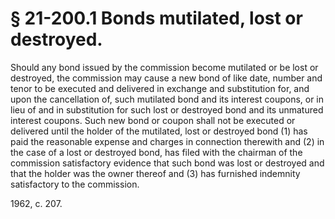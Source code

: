 # § 21-200.1 Bonds mutilated, lost or destroyed.

<p>Should any bond issued by the commission become mutilated or be lost or destroyed, the commission may cause a new bond of like date, number and tenor to be executed and delivered in exchange and substitution for, and upon the cancellation of, such mutilated bond and its interest coupons, or in lieu of and in substitution for such lost or destroyed bond and its unmatured interest coupons. Such new bond or coupon shall not be executed or delivered until the holder of the mutilated, lost or destroyed bond (1) has paid the reasonable expense and charges in connection therewith and (2) in the case of a lost or destroyed bond, has filed with the chairman of the commission satisfactory evidence that such bond was lost or destroyed and that the holder was the owner thereof and (3) has furnished indemnity satisfactory to the commission.</p><p>1962, c. 207.</p>